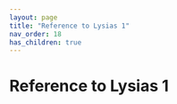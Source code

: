 ```yaml
---
layout: page
title: "Reference to Lysias 1"
nav_order: 18
has_children: true
---
```


# Reference to Lysias 1
